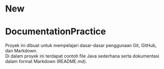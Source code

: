 # New

# DocumentationPractice

Proyek ini dibuat untuk mempelajari dasar-dasar penggunaan Git, GitHub, dan Markdown.  
Di dalam proyek ini terdapat contoh file Java sederhana serta dokumentasi dalam format Markdown (README.md).

